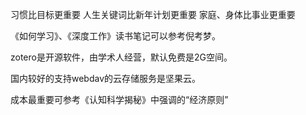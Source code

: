 习惯比目标更重要
人生关键词比新年计划更重要
家庭、身体比事业更重要

《如何学习》、《深度工作》读书笔记可以参考倪考梦。

zotero是开源软件，由学术人经营，默认免费是2G空间。

国内较好的支持webdav的云存储服务是坚果云。

成本最重要可参考《认知科学揭秘》中强调的“经济原则”


